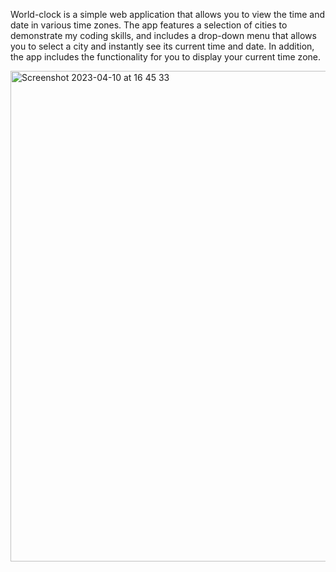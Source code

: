 World-clock is a simple web application that allows you to view the time and date in various time zones. The app features a selection of cities to demonstrate my coding skills, and includes a drop-down menu that allows you to select a city and instantly see its current time and date. In addition, the app includes the functionality for you to display your current time zone.

<img width="785" alt="Screenshot 2023-04-10 at 16 45 33" src="https://user-images.githubusercontent.com/124203408/230924768-0efad145-d623-4780-bbec-77b42ee90685.png">
